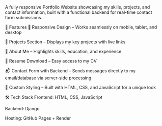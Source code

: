 A fully responsive Portfolio Website showcasing my skills, projects, and contact information, built with a functional backend for real-time contact form submissions.

🔹 Features
📱 Responsive Design – Works seamlessly on mobile, tablet, and desktop

🎯 Projects Section – Displays my key projects with live links

📝 About Me – Highlights skills, education, and experience

📄 Resume Download – Easy access to my CV

📬 Contact Form with Backend – Sends messages directly to my email/database via server-side processing

🎨 Custom Styling – Built with HTML, CSS, and JavaScript for a unique look

🛠 Tech Stack
Frontend: HTML, CSS, JavaScript

Backend: Django

Hosting: GitHub Pages + Render
